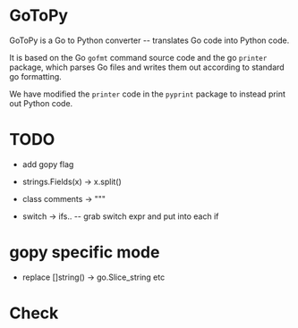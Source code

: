 # GoToPy

GoToPy is a Go to Python converter -- translates Go code into Python code.

It is based on the Go `gofmt` command source code and the go `printer` package, which parses Go files and writes them out according to standard go formatting.

We have modified the `printer` code in the `pyprint` package to instead print out Python code.

# TODO

* add gopy flag

* strings.Fields(x) -> x.split()

* class comments -> """

* switch -> ifs.. -- grab switch expr and put into each if

# gopy specific mode

* replace []string() -> go.Slice_string etc 

# Check



